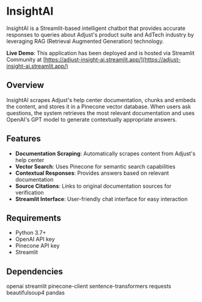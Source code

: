 # InsightAI

InsightAI is a Streamlit-based intelligent chatbot that provides accurate responses to queries about Adjust's product suite and AdTech industry by leveraging RAG (Retrieval Augmented Generation) technology.

**Live Demo**: This application has been deployed and is hosted via Streamlit Community at [https://adjust-insight-ai.streamlit.app/](https://adjust-insight-ai.streamlit.app/)

## Overview

InsightAI scrapes Adjust's help center documentation, chunks and embeds the content, and stores it in a Pinecone vector database. When users ask questions, the system retrieves the most relevant documentation and uses OpenAI's GPT model to generate contextually appropriate answers.

## Features

- **Documentation Scraping**: Automatically scrapes content from Adjust's help center
- **Vector Search**: Uses Pinecone for semantic search capabilities
- **Contextual Responses**: Provides answers based on relevant documentation
- **Source Citations**: Links to original documentation sources for verification
- **Streamlit Interface**: User-friendly chat interface for easy interaction

## Requirements

- Python 3.7+
- OpenAI API key
- Pinecone API key
- Streamlit

## Dependencies
openai
streamlit
pinecone-client
sentence-transformers
requests
beautifulsoup4
pandas